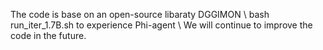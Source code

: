 The code is base on an open-source libaraty DGGIMON  \\
bash run_iter_1.7B.sh to experience Phi-agent \\
We will continue to improve the code in the future.
